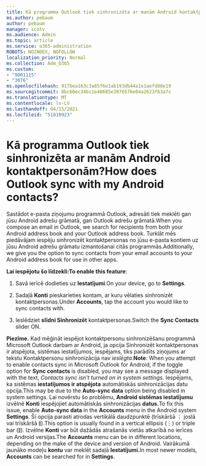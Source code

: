 ```yaml
---
title: Kā programma Outlook tiek sinhronizēta ar manām Android kontaktpersonām?
ms.author: pebaum
author: pebaum
manager: scotv
ms.audience: Admin
ms.topic: article
ms.service: o365-administration
ROBOTS: NOINDEX, NOFOLLOW
localization_priority: Normal
ms.collection: Adm_O365
ms.custom:
- "9001115"
- "3076"
ms.openlocfilehash: 917bea163c3a85f6e1ab193db44a1e1aefd80e19
ms.sourcegitcommit: 8bc60ec34bc1e40685e3976576e04a2623f63a7c
ms.translationtype: MT
ms.contentlocale: lv-LV
ms.lasthandoff: 04/15/2021
ms.locfileid: "51810923"
---
```

# <a name="how-does-outlook-sync-with-my-android-contacts"></a><span data-ttu-id="93e6c-102">Kā programma Outlook tiek sinhronizēta ar manām Android kontaktpersonām?</span><span class="sxs-lookup"><span data-stu-id="93e6c-102">How does Outlook sync with my Android contacts?</span></span>

<span data-ttu-id="93e6c-103">Sastādot e-pasta ziņojumu programmā Outlook, adresāti tiek meklēti gan jūsu Android adrešu grāmatā, gan Outlook adrešu grāmatā.</span><span class="sxs-lookup"><span data-stu-id="93e6c-103">When you compose an email in Outlook, we search for recipients from both your Android address book and your Outlook address book.</span></span> <span data-ttu-id="93e6c-104">Turklāt mēs piedāvājam iespēju sinhronizēt kontaktpersonas no jūsu e-pasta kontiem uz jūsu Android adrešu grāmatu izmantošanai citās programmās.</span><span class="sxs-lookup"><span data-stu-id="93e6c-104">Additionally, we give you the option to sync contacts from your email accounts to your Android address book for use in other apps.</span></span> 
 
<span data-ttu-id="93e6c-105">**Lai iespējotu šo līdzekli:**</span><span class="sxs-lookup"><span data-stu-id="93e6c-105">**To enable this feature**:</span></span>
 
1. <span data-ttu-id="93e6c-106">Savā ierīcē dodieties uz **Iestatījumi**.</span><span class="sxs-lookup"><span data-stu-id="93e6c-106">On your device, go to **Settings**.</span></span>

2. <span data-ttu-id="93e6c-107">Sadaļā **Konti** pieskarieties kontam, ar kuru vēlaties sinhronizēt kontaktpersonas.</span><span class="sxs-lookup"><span data-stu-id="93e6c-107">Under **Accounts**, tap the account you would like to sync contacts with.</span></span>

3. <span data-ttu-id="93e6c-108">Ieslēdziet **slīdni Sinhronizēt** kontaktpersonas.</span><span class="sxs-lookup"><span data-stu-id="93e6c-108">Switch the **Sync Contacts** slider ON.</span></span>
 
<span data-ttu-id="93e6c-109">**Piezīme.** Kad mēģināt iespējot kontaktpersonu sinhronizēšanu programmā Microsoft Outlook  darbam ar Android, ja opcija Sinhronizēt kontaktpersonas ir atspējota, sistēmas iestatījumos, iespējams, tiks parādīts ziņojums ar tekstu Kontaktpersonu sinhronizācija nav *ieslēgta.*</span><span class="sxs-lookup"><span data-stu-id="93e6c-109">**Note**: When you attempt to enable contacts sync in Microsoft Outlook for Android, if the toggle option for **Sync contacts** is disabled, you may see a message displayed with the text, *Contacts sync isn't turned on in system settings*.</span></span> <span data-ttu-id="93e6c-110">Iespējams, ka sistēmas **iestatījumos ir atspējota** automātiskās sinhronizācijas datu opcija.</span><span class="sxs-lookup"><span data-stu-id="93e6c-110">This may be due to the **Auto-sync data** option being disabled in system settings.</span></span> <span data-ttu-id="93e6c-111">Lai novērstu šo problēmu, **Android sistēmas iestatījumu** izvēlnē **Konti** iespējojiet automātiskās sinhronizācijas **datus.**</span><span class="sxs-lookup"><span data-stu-id="93e6c-111">To fix this issue, enable  **Auto-sync data** in the  **Accounts** menu in the Android system  **Settings**.</span></span> <span data-ttu-id="93e6c-112">Šī opcija parasti atrodas vertikālā daudzpunktē (trīskāršā ⋮ joslā vai trīskāršā ⫼).</span><span class="sxs-lookup"><span data-stu-id="93e6c-112">This option is usually found in a vertical ellipsis (⋮) or triple bar (⫼).</span></span> <span data-ttu-id="93e6c-113">Izvēlne  **Konti** var būt dažādās atrašanās vietās atkarībā no ierīces un Android versijas.</span><span class="sxs-lookup"><span data-stu-id="93e6c-113">The  **Accounts** menu can be in different locations, depending on the make of the device and version of Android.</span></span> <span data-ttu-id="93e6c-114">Vairākumā jaunāko modeļu **kontu** var meklēt sadaļā **Iestatījumi.**</span><span class="sxs-lookup"><span data-stu-id="93e6c-114">In most newer models, **Accounts** can be searched for in **Settings**.</span></span>